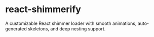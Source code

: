 # react-shimmerify
A customizable React shimmer loader with smooth animations, auto-generated skeletons, and deep nesting support. 
